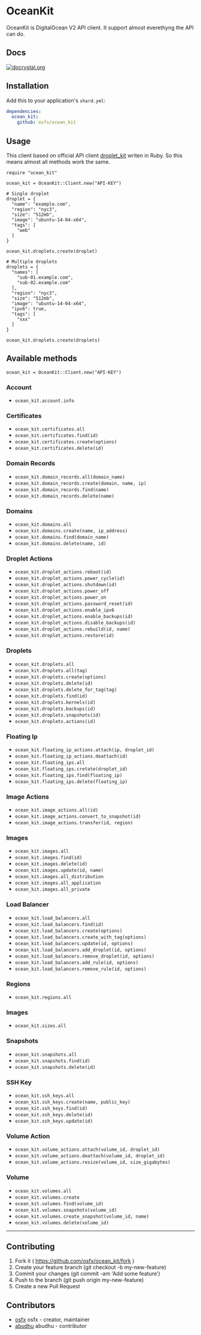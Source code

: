 # OceanKit
OceanKit is DigitalOcean V2 API client.
It support almost everethyng the API can do.


## Docs
[![docrystal.org](http://docrystal.org/badge.svg)](http://docrystal.org/github.com/osfx/ocean_kit)



## Installation
Add this to your application's `shard.yml`:

```yaml
dependencies:
  ocean_kit:
    github: osfx/ocean_kit
```


## Usage
This client based on official API client [droplet_kit](https://github.com/digitalocean/droplet_kit) writen in Ruby.
So this means almost all methods work the same.

```crystal
require "ocean_kit"

ocean_kit = OceanKit::Client.new("API-KEY")

# Single droplet
droplet = {
  "name": "example.com",
  "region": "nyc3",
  "size": "512mb",
  "image": "ubuntu-14-04-x64",
  "tags": [
    "web"
  ]
}

ocean_kit.droplets.create(droplet)

# Multiple droplets
droplets = {
  "names": [
    "sub-01.example.com",
    "sub-02.example.com"
  ],
  "region": "nyc3",
  "size": "512mb",
  "image": "ubuntu-14-04-x64",
  "ipv6": true,
  "tags": [
    "xxx"
  ]
}

ocean_kit.droplets.create(droplets)
```


## Available methods
```crystal
ocean_kit = OceanKit::Client.new("API-KEY")
```

### Account
* `ocean_kit.account.info`

### Certificates
* `ocean_kit.certificates.all`
* `ocean_kit.certificates.find(id)`
* `ocean_kit.certificates.create(options)`
* `ocean_kit.certificates.delete(id)`

### Domain Records
* `ocean_kit.domain_records.all(domain_name)`
* `ocean_kit.domain_records.create(domain, name, ip)`
* `ocean_kit.domain_records.find(name)`
* `ocean_kit.domain_records.delete(name)`

### Domains
* `ocean_kit.domains.all`
* `ocean_kit.domains.create(name, ip_address)`
* `ocean_kit.domains.find(domain_name)`
* `ocean_kit.domains.delete(name, id)`

### Droplet Actions
* `ocean_kit.droplet_actions.reboot(id)`
* `ocean_kit.droplet_actions.power_cycle(id)`
* `ocean_kit.droplet_actions.shutdown(id)`
* `ocean_kit.droplet_actions.power_off`
* `ocean_kit.droplet_actions.power_on`
* `ocean_kit.droplet_actions.password_reset(id)`
* `ocean_kit.droplet_actions.enable_ipv6`
* `ocean_kit.droplet_actions.enable_backups(id)`
* `ocean_kit.droplet_actions.disable_backups(id)`
* `ocean_kit.droplet_actions.rebuild(id, name)`
* `ocean_kit.droplet_actions.restore(id)`

### Droplets
* `ocean_kit.droplets.all`
* `ocean_kit.droplets.all(tag)`
* `ocean_kit.droplets.create(options)`
* `ocean_kit.droplets.delete(id)`
* `ocean_kit.droplets.delete_for_tag(tag)`
* `ocean_kit.droplets.find(id)`
* `ocean_kit.droplets.kernels(id)`
* `ocean_kit.droplets.backups(id)`
* `ocean_kit.droplets.snapshots(id)`
* `ocean_kit.droplets.actions(id)`

### Floating Ip
* `ocean_kit.floating_ip_actions.attach(ip, droplet_id)`
* `ocean_kit.floating_ip_actions.deattach(id)`
* `ocean_kit.floating_ips.all`
* `ocean_kit.floating_ips.cretate(droplet_id)`
* `ocean_kit.floating_ips.find(floating_ip)`
* `ocean_kit.floating_ips.delete(floating_ip)`

### Image Actions
* `ocean_kit.image_actions.all(id)`
* `ocean_kit.image_actions.convert_to_snapshot(id)`
* `ocean_kit.image_actions.transfer(id, region)`

### Images
* `ocean_kit.images.all`
* `ocean_kit.images.find(id)`
* `ocean_kit.images.delete(id)`
* `ocean_kit.images.update(id, name)`
* `ocean_kit.images.all_distribution`
* `ocean_kit.images.all_application`
* `ocean_kit.images.all_private`

### Load Balancer
* `ocean_kit.load_balancers.all`
* `ocean_kit.load_balancers.find(id)`
* `ocean_kit.load_balancers.create(options)`
* `ocean_kit.load_balancers.create_with_tag(options)`
* `ocean_kit.load_balancers.update(id, options)`
* `ocean_kit.load_balancers.add_droplet(id, options)`
* `ocean_kit.load_balancers.remove_droplet(id, options)`
* `ocean_kit.load_balancers.add_rule(id, options)`
* `ocean_kit.load_balancers.remove_rule(id, options)`

### Regions
* `ocean_kit.regions.all`

### Images
* `ocean_kit.sizes.all`

### Snapshots
* `ocean_kit.snapshots.all`
* `ocean_kit.snapshots.find(id)`
* `ocean_kit.snapshots.delete(id)`


### SSH Key
* `ocean_kit.ssh_keys.all`
* `ocean_kit.ssh_keys.create(name, public_key)`
* `ocean_kit.ssh_keys.find(id)`
* `ocean_kit.ssh_keys.delete(id)`
* `ocean_kit.ssh_keys.update(id)`

### Volume Action
* `ocean_kit.volume_actions.attach(volume_id, droplet_id)`
* `ocean_kit.volume_actions.deattach(volume_id, droplet_id)`
* `ocean_kit.volume_actions.resize(volume_id, size_gigabytes)`

### Volume
* `ocean_kit.volumes.all`
* `ocean_kit.volumes.create`
* `ocean_kit.volumes.find(volume_id)`
* `ocean_kit.volumes.snapshots(volume_id)`
* `ocean_kit.volumes.create_snapshot(volume_id, name)`
* `ocean_kit.volumes.delete(volume_id)`
---

## Contributing

1. Fork it ( https://github.com/osfx/ocean_kit/fork )
2. Create your feature branch (git checkout -b my-new-feature)
3. Commit your changes (git commit -am 'Add some feature')
4. Push to the branch (git push origin my-new-feature)
5. Create a new Pull Request

## Contributors

- [osfx](https://github.com/osfx) osfx - creator, maintainer
- [abudhu](https://github.com/abudhu) abudhu - contributor
